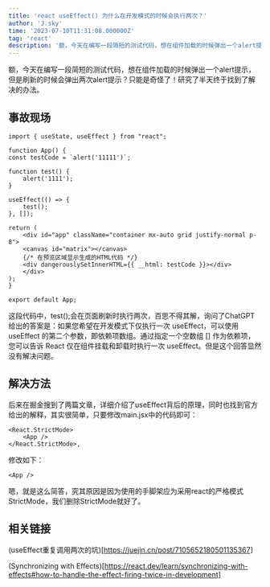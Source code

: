 ```yaml
---
title: 'react useEffect() 为什么在开发模式的时候会执行两次？'
author: 'J.sky'
time: '2023-07-10T11:31:08.000000Z'
tag: 'react'
description: '额，今天在编写一段简短的测试代码，想在组件加载的时候弹出一个alert提示，但是刷新的时候会弹出两次alert提示？只能是奇怪了！研究了半天终于找到了解决的办法。'
---
```

额，今天在编写一段简短的测试代码，想在组件加载的时候弹出一个alert提示，但是刷新的时候会弹出两次alert提示？只能是奇怪了！研究了半天终于找到了解决的办法。

## 事故现场


    import { useState, useEffect } from "react";

    function App() {
    const testCode = `alert('11111')`;

    function test() {
        alert('1111');
    }

    useEffect(() => {
        test();
    }, []);

    return (
        <div id="app" className="container mx-auto grid justify-normal p-8">
        <canvas id="matrix"></canvas>
        {/* 在预览区域显示生成的HTML代码 */}
        <div dangerouslySetInnerHTML={{ __html: testCode }}></div>
        </div>
    );
    }

    export default App;


这段代码中，test();会在页面刷新时执行两次，百思不得其解，询问了ChatGPT给出的答案是：如果您希望在开发模式下仅执行一次 useEffect，可以使用 useEffect 的第二个参数，即依赖项数组。通过指定一个空数组 [] 作为依赖项，您可以告诉 React 仅在组件挂载和卸载时执行一次 useEffect。但是这个回答显然没有解决问题。

## 解决方法

后来在掘金搜到了两篇文章，详细介绍了useEffect背后的原理，同时也找到官方给出的解释，其实很简单，只要修改main.jsx中的代码即可：

    <React.StrictMode>
        <App />
    </React.StrictMode>,

修改如下：


    <App />

嗯，就是这么简答，究其原因是因为使用的手脚架应为采用react的严格模式StrictMode，我们删除StrictMode就好了。

## 相关链接

(useEffect重复调用两次的坑)[https://juejin.cn/post/7105652180501135367]

(Synchronizing with Effects)[https://react.dev/learn/synchronizing-with-effects#how-to-handle-the-effect-firing-twice-in-development]
